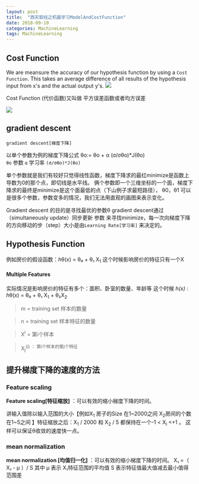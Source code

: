```yaml
---
layout: post
title:  "西天取经之机器学习ModelAndCostFunction"
date: 2018-09-10
categories: MachineLearning
tags: MachineLearning
---
```



## Cost Function


We are meansure the accuracy of our hypothesis function by using a `Cost Function`. This takes an average difference of all results of the hypothesis input from x's and the actual output y's.
<img src="https://wx3.sinaimg.cn/mw690/006Etwvfly1fv4kh77h8ij30nq050wer.jpg"/>

Cost Function (代价函数)又叫做 平方误差函数或者均方误差

<img src="https://wx3.sinaimg.cn/mw690/006Etwvfly1fv4kh77wi5j30i60aatak.jpg"/>

## gradient descent

`gradient descent[梯度下降]` 

以单个参数为例的梯度下降公式  θo:= θo + α (σ/σθo)*J(θo)  
`θo` 参数
` α ` 学习率
`(σ/σθo)*J(θo) `  

单个参数就是我们有较好只觉得线性函数，梯度下降求的最红minimize是函数上导数为0的那个点，即切线是水平线。
俩个参数即一个三维坐标的一个面，梯度下降求的最终是minimize是这个面最低的点（下山例子求最短路径），
 θ0，θ1 可以是很多个参数，参数变多的情况，我们无法用直观的画图来表示变化。

Gradient descent 的目的是寻找最优的参数θ
gradient descent通过（simultaneously update）同步更新 参数 来寻找minimize，每一次向梯度下降的方向移动的步（step）大小是由`Learning Rate[学习率]` 来决定的。

## Hypothesis Function

例如房价的假设函数：<i>h</i>θ(х) =  θ₀ +  θ₁ X<sub>1</sub>
这个时候影响房价的特征只有一个X

#### Multiple Features
实际情况是影响房价的特征有多个：面积、卧室的数量、年龄等
这个时候<em> h(x)</em> :
<i>h</i>θ(х) =  θ₀ +  θ₁ X<sub>1</sub> + θ₂X<sub>2</sub> 

> m = training set 样本的数量

> n = training set 样本特征的数量

> X<sup>i</sup> = 第i个样本

> X<sub>j</sub><sup>(i)</sub> ：        第i个样本的第j个特征

## 提升梯度下降的速度的方法

### Feature scaling
<B>Feature scaling[特征缩放]</B>  ：可以有效的缩小梯度下降的时间。

讲输入值除以输入范围的大小【例如X<sub>1</sub> 房子的Size 在1~2000之间 X<sub>2</sub>房间的个数在1~5之间 】特征缩放之后：X<sub>1</sub> / 2000 和 X<sub>2</sub> / 5 都保持在一个-1 < X<sub>i</sub> <+1 。
这样可以保证θ收敛的速度快一点。
### mean normalization 
<B>mean normalization [均值归一化]</B> ：可以有效的缩小梯度下降的时间。
X₁ =（ X₁ - μ ）/ S 
其中 μ 表示 X₁特征范围的平均值 S 表示特征值最大值减去最小值得范围差 

